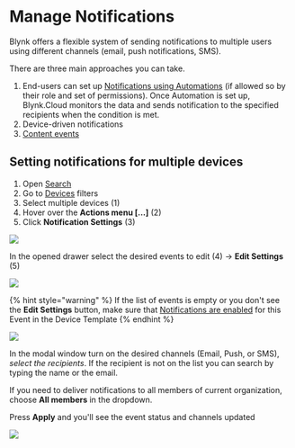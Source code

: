 # Manage Notifications

Blynk offers a flexible system of sending notifications to multiple users using different channels (email, push notifications, SMS).



There are three main approaches you can take.

1. End-users can set up [Notifications using Automations](broken-reference) (if allowed so by their role and set of permissions). Once Automation is set up, Blynk.Cloud monitors the data and sends notification to the specified recipients when the condition is met.&#x20;
2. Device-driven notifications
3. [Content events](../../blynk.console/templates/events/custom-events/events-content-events.md)

## Setting notifications for multiple devices

1. Open [Search](../../blynk.console/search-data.md)
2. Go to [Devices](../../blynk.console/devices/) filters
3. Select multiple devices (1)
4. Hover over the **Actions menu \[...]** (2)
5. Click **Notification Settings** (3)

![](https://user-images.githubusercontent.com/72824404/119673690-3ae3e700-be44-11eb-86e0-147f6a22b977.png)

In the opened drawer select the desired events to edit (4) -> **Edit Settings** (5)

![](https://user-images.githubusercontent.com/72824404/119675163-79c66c80-be45-11eb-93d1-71f02150a0b0.png)

{% hint style="warning" %}
If the list of events is empty or you don't see the **Edit Settings** button, make sure that [Notifications are enabled](../../blynk.console/templates/events/custom-events/events-notification-settings.md) for this Event in the Device Template
{% endhint %}

![](https://user-images.githubusercontent.com/72824404/119676364-797aa100-be46-11eb-98e6-c8a4a16ae06e.png)

In the modal window turn on the desired channels (Email, Push, or SMS), _select the recipients_. If the recipient is not on the list you can search by typing the name or the email.

If you need to deliver notifications to all members of current organization, choose **All members** in the dropdown.

Press **Apply** and you'll see the event status and channels updated

![](https://user-images.githubusercontent.com/72824404/119677034-0887b900-be47-11eb-8a2d-638bcc35c38f.png)
